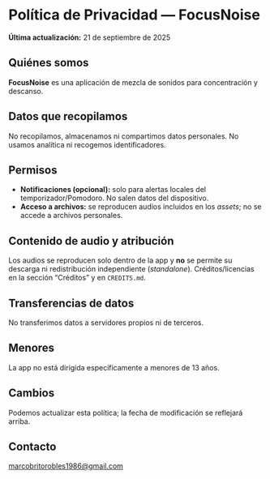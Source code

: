 # Política de Privacidad — FocusNoise
**Última actualización:** 21 de septiembre de 2025

## Quiénes somos
**FocusNoise** es una aplicación de mezcla de sonidos para concentración y descanso.

## Datos que recopilamos
No recopilamos, almacenamos ni compartimos datos personales. No usamos analítica ni recogemos identificadores.

## Permisos
- **Notificaciones (opcional):** solo para alertas locales del temporizador/Pomodoro. No salen datos del dispositivo.
- **Acceso a archivos:** se reproducen audios incluidos en los *assets*; no se accede a archivos personales.

## Contenido de audio y atribución
Los audios se reproducen solo dentro de la app y **no** se permite su descarga ni redistribución independiente (*standalone*). Créditos/licencias en la sección “Créditos” y en `CREDITS.md`.

## Transferencias de datos
No transferimos datos a servidores propios ni de terceros.

## Menores
La app no está dirigida específicamente a menores de 13 años.

## Cambios
Podemos actualizar esta política; la fecha de modificación se reflejará arriba.

## Contacto
marcobritorobles1986@gmail.com
